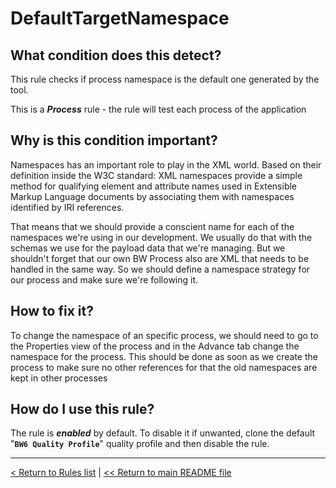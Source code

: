 # DefaultTargetNamespace

## What condition does this detect?

This rule checks if process namespace is the default one generated by the tool.

This is a ***Process*** rule - the rule will test each process of the application

## Why is this condition important?

Namespaces has an important role to play in the XML world. Based on their definition inside the W3C standard: XML namespaces provide a simple method for qualifying element and attribute names used in Extensible Markup Language documents by associating them with namespaces identified by IRI references.

That means that we should provide a conscient name for each of the namespaces we're using in our development. We usually do that with the schemas we use for the payload data that we're managing. But we shouldn't forget that our own BW Process also are XML that needs to be handled in the same way. So we should define a namespace strategy for our process and make sure we're following it.

## How to fix it?

To change the namespace of an specific process, we should need to go to the Properties view of the process and in the Advance tab change the namespace for the process. This should be done as soon as we create the process to make sure no other references for that the old namespaces are kept in other processes

## How do I use this rule?

The rule is **_enabled_** by default. To disable it if unwanted, clone the default "**`BW6 Quality Profile`**" quality profile and then disable the rule.

---
[< Return to Rules list](./RULES.md) |  [<< Return to main README file](../../../README.md)
